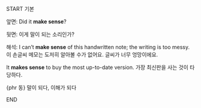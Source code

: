 START
기본

앞면:
Did it **make sense**?

뒷면:
이게 말이 되는 소리인가?

해석:
I can’t **make sense** of this handwritten note; the writing is too messy.  
이 손글씨 메모는 도저히 알아볼 수가 없어요. 글씨가 너무 엉망이에요.

It **makes sense** to buy the most up-to-date version. 
가장 최신판을 사는 것이 타당하다.

{phr 동} 말이 되다, 이해가 되다
<!--ID: 1743042243207-->
END
